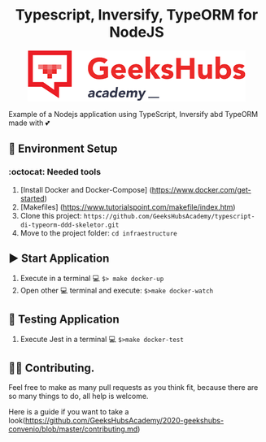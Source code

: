 <h1 align="center">
  Typescript, Inversify, TypeORM for NodeJS
</h1>

<p align="center">
    <img src="https://github.com/GeeksHubsAcademy/2020-geekshubs-media/blob/master/image/logo.png">	
</p>

Example of a Nodejs application using TypeScript, Inversify abd  TypeORM made with :two_hearts:


## 🚀 Environment Setup

### :octocat: Needed tools

1. [Install Docker and Docker-Compose] (https://www.docker.com/get-started)
2. [Makefiles] (https://www.tutorialspoint.com/makefile/index.htm) 
2. Clone this project: `https://github.com/GeeksHubsAcademy/typescript-di-typeorm-ddd-skeletor.git`
3. Move to the project folder: `cd infraestructure`

## :arrow_forward: Start Application
1. Execute in a terminal :computer: `$> make docker-up`
2. Open other :computer: terminal and execute: `$>make docker-watch`


## :battery: Testing Application
1. Execute Jest in a terminal :computer: `$>make docker-test`

## :superhero_woman: Contributing.
Feel free to make as many pull requests as you think fit, because there are so many things to do, all help is welcome.

Here is a guide if you want to take a look(https://github.com/GeeksHubsAcademy/2020-geekshubs-convenio/blob/master/contributing.md)
